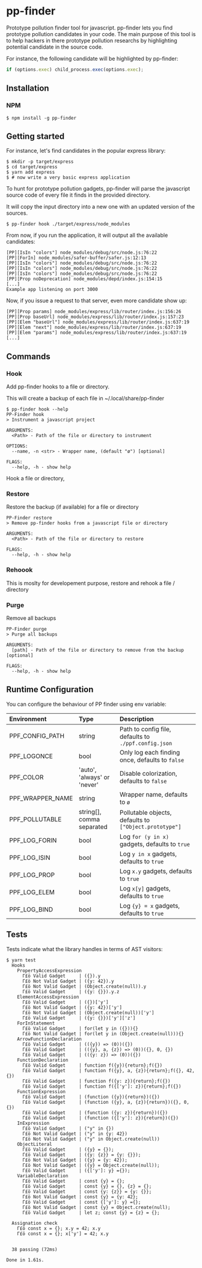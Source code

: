 # pp-finder

Prototype pollution finder tool for javascript. pp-finder lets you find prototype pollution candidates in your code. The main purpose of this tool is to help hackers in there prototype pollution researchs by highlighting potential candidate in the source code.

For instance, the following candidate will be highlighted by pp-finder:

```javascript
if (options.exec) child_process.exec(options.exec);
```

## Installation

### NPM

```shell
$ npm install -g pp-finder
```

## Getting started

For instance, let's find candidates in the popular express library:

```
$ mkdir -p target/express
$ cd target/express
$ yarn add express
$ # now write a very basic express application
```

To hunt for prototype pollution gadgets, pp-finder will parse the javascript source code of every file it finds in the provided directory.

It will copy the input directory into a new one with an updated version of the sources.

```shell
$ pp-finder hook ./target/express/node_modules
```

From now, if you run the application, it will output all the available candidates:

```
[PP][IsIn "colors"] node_modules/debug/src/node.js:76:22
[PP][ForIn] node_modules/safer-buffer/safer.js:12:13
[PP][IsIn "colors"] node_modules/debug/src/node.js:76:22
[PP][IsIn "colors"] node_modules/debug/src/node.js:76:22
[PP][IsIn "colors"] node_modules/debug/src/node.js:76:22
[PP][Prop noDeprecation] node_modules/depd/index.js:154:15
[...]
Example app listening on port 3000
```

Now, if you issue a request to that server, even more candidate show up:

```
[PP][Prop params] node_modules/express/lib/router/index.js:156:26
[PP][Prop baseUrl] node_modules/express/lib/router/index.js:157:23
[PP][Elem "baseUrl"] node_modules/express/lib/router/index.js:637:19
[PP][Elem "next"] node_modules/express/lib/router/index.js:637:19
[PP][Elem "params"] node_modules/express/lib/router/index.js:637:19
[...]
```

## Commands

### Hook

Add pp-finder hooks to a file or directory.

This will create a backup of each file in ~/.local/share/pp-finder

```shell
$ pp-finder hook --help                                                                                                                                                                              PP-Finder hook
> Instrument a javascript project

ARGUMENTS:
  <Path> - Path of the file or directory to instrument

OPTIONS:
  --name, -n <str> - Wrapper name, (default "ø") [optional]

FLAGS:
  --help, -h - show help
```

Hook a file or directory,

### Restore

Restore the backup (if available) for a file or directory

```shell
PP-Finder restore
> Remove pp-finder hooks from a javascript file or directory

ARGUMENTS:
  <Path> - Path of the file or directory to restore

FLAGS:
  --help, -h - show help
```

### Rehoook

This is moslty for developement purpose, restore and rehook a file / directory

### Purge

Remove all backups

```
PP-Finder purge
> Purge all backups

ARGUMENTS:
  [path] - Path of the file or directory to remove from the backup [optional]

FLAGS:
  --help, -h - show help
```

## Runtime Configuration

You can configure the behaviour of PP finder using env variable:

| Environment      | Type                        | Description                                            |
| :--------------- | :-------------------------- | :----------------------------------------------------- |
| PPF_CONFIG_PATH  | string                      | Path to config file, defaults to `./ppf.config.json`   |
| PPF_LOGONCE      | bool                        | Only log each finding once, defaults to `false`        |
| PPF_COLOR        | 'auto', 'always' or 'never' | Disable colorization, defaults to `false`              |
| PPF_WRAPPER_NAME | string                      | Wrapper name, defaults to `ø`                          |
| PPF_POLLUTABLE   | string[], comma separated   | Pollutable objects, defaults to `["Object.prototype"]` |
| PPF_LOG_FORIN    | bool                        | Log `for (y in x)` gadgets, defaults to `true`         |
| PPF_LOG_ISIN     | bool                        | Log `y in x` gadgets, defaults to `true`               |
| PPF_LOG_PROP     | bool                        | Log `x.y` gadgets, defaults to `true`                  |
| PPF_LOG_ELEM     | bool                        | Log `x[y]` gadgets, defaults to `true`                 |
| PPF_LOG_BIND     | bool                        | Log `{y} = x` gadgets, defaults to `true`              |

## Tests

Tests indicate what the library handles in terms of AST visitors:

```shell
$ yarn test
  Hooks
    PropertyAccessExpression
      Γ£ö Valid Gadget     | ({}).y
      Γ£ö Not Valid Gadget | ({y: 42}).y
      Γ£ö Not Valid Gadget | (Object.create(null)).y
      Γ£ö Valid Gadget     | ({y: {}}).y.z
    ElementAccessExpression
      Γ£ö Valid Gadget     | ({})['y']
      Γ£ö Not Valid Gadget | ({y: 42})['y']
      Γ£ö Not Valid Gadget | (Object.create(null))['y']
      Γ£ö Valid Gadget     | ({y: {}})['y']['z']
    ForInStatement
      Γ£ö Valid Gadget     | for(let y in ({})){}
      Γ£ö Not Valid Gadget | for(let y in (Object.create(null))){}
    ArrowFunctionDeclaration
      Γ£ö Valid Gadget     | (({y}) => (0))({})
      Γ£ö Valid Gadget     | (({y}, a, {z}) => (0))({}, 0, {})
      Γ£ö Valid Gadget     | (({y: z}) => (0))({})
    FunctionDeclaration
      Γ£ö Valid Gadget     | function f({y}){return};f({})
      Γ£ö Valid Gadget     | function f({y}, a, {z}){return};f({}, 42, {})
      Γ£ö Valid Gadget     | function f({y: z}){return};f({})
      Γ£ö Valid Gadget     | function f({['y']: z}){return};f({})
    FunctionExpression
      Γ£ö Valid Gadget     | (function ({y}){return})({})
      Γ£ö Valid Gadget     | (function ({y}, a, {z}){return})({}, 0, {})
      Γ£ö Valid Gadget     | (function ({y: z}){return})({})
      Γ£ö Valid Gadget     | (function ({['y']: z}){return})({})
    InExpression
      Γ£ö Valid Gadget     | ("y" in {})
      Γ£ö Not Valid Gadget | ("y" in {y: 42})
      Γ£ö Not Valid Gadget | ("y" in Object.create(null))
    ObjectLiteral
      Γ£ö Valid Gadget     | ({y} = {});
      Γ£ö Valid Gadget     | ({y: {z}} = {y: {}});
      Γ£ö Not Valid Gadget | ({y} = {y: 42});
      Γ£ö Not Valid Gadget | ({y} = Object.create(null));
      Γ£ö Valid Gadget     | ({['y']: y} ={});
    VariableDeclaration
      Γ£ö Valid Gadget     | const {y} = {};
      Γ£ö Valid Gadget     | const {y} = {}, {z} = {};
      Γ£ö Valid Gadget     | const {y: {z}} = {y: {}};
      Γ£ö Not Valid Gadget | const {y} = {y: 42};
      Γ£ö Valid Gadget     | const {['y']: y} ={};
      Γ£ö Not Valid Gadget | const {y} = Object.create(null);
      Γ£ö Valid Gadget     | let z; const {y} = {z} = {};

  Assignation check
    Γ£ö const x = {}; x.y = 42; x.y
    Γ£ö const x = {}; x['y'] = 42; x.y


  38 passing (72ms)

Done in 1.61s.


```
